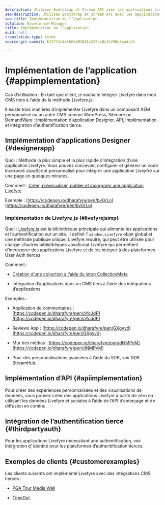 ```yaml
---
description: Utilisez Bootstrap et Stream API avec les applications Livefyre.
seo-description: Utilisez Bootstrap et Stream API avec les applications Livefyre.
seo-title: Implémentation de l’application
solution: Experience Manager
title: Implémentation de l’application
uuid: null
translation-type: tm+mt
source-git-commit: b737f2c6afb03d91041a317cc0afb790c3eadcb1

---
```


# Implémentation de l’application {#appimplementation}

Cas d’utilisation : En tant que client, je souhaite intégrer Livefyre dans mon CMS tiers à l’aide de la méthode Livefyre.js.

Il existe trois manières d’implémenter Livefyre dans un composant AEM personnalisé ou un autre CMS comme WordPress, Sitecore ou DemandWare : Implémentation d’application Designer, API, implémentation et intégration d’authentification tierce.

## Implémentation d’applications Designer {#designerapp}

Quoi : Méthode la plus simple et la plus rapide d’intégration d’une application Livefyre. Vous pouvez concevoir, configurer et générer un code incorporé JavaScript personnalisé pour intégrer une application Liveyfre sur une page en quelques minutes.

Comment : [Créer, prévisualiser, publier et incorporer une application Livefyre](/help/using/c-about-apps/c-create-an-app.md)

Exemple : [https://codepen.io/dharafyre/pen/bvGrLo](https://codepen.io/dharafyre/pen/bvGrLo)

### Implémentation de Livefyre.js {#livefyrejsimp}

Quoi : [Livefyre.js](/help/implementation/c-livefyre.js.md) est la bibliothèque principale qui alimente les applications et l’authentification sur un site. Il définit l’ `window.Livefyre` objet global et une méthode publique unique, Livefyre.require, qui peut être utilisée pour charger d’autres bibliothèques JavaScript Livefyre qui permettent d’incorporer des applications Livefyre et de les intégrer à des plateformes User Auth tierces.

Comment :

* [Création d’une collection à l’aide du jeton CollectionMeta](/help/implementation/t-create-a-collectionmeta-token.md)

* Intégration d’applications dans un CMS tiers à l’aide des intégrations d’applications

Exemples :

* Application de commentaires : [https://codepen.io/dharafyre/pen/oYoJdP](https://codepen.io/dharafyre/pen/oYoJdP)

* Reviews App : [https://codepen.io/dharafyre/pen/GXgvvd](https://codepen.io/dharafyre/pen/GXgvvd)

* Mur des médias : [https://codepen.io/dharafyre/pen/dNMPvM](https://codepen.io/dharafyre/pen/dNMPvM)

* Pour des personnalisations avancées à l’aide du SDK, voir SDK StreamHub.

## Implémentation d’API {#apiimplementation}

Pour créer des expériences personnalisées et des visualisations de données, vous pouvez créer des applications Livefyre à partir de zéro en utilisant les données Livefyre et sociales à l’aide de l’API d’amorçage et de diffusion en continu.

## Intégration de l’authentification tierce {#thirdpartyauth}

Pour les applications Livefyre nécessitant une authentification, voir Intégration [d’](/help/implementation/t-about-identity-integration/t-about-identity-integration.md) identité pour les plateformes d’authentification tierces.

## Exemples de clients {#customerexamples}

Les clients suivants ont implémenté Livefyre avec des intégrations CMS tierces :

* [PGA Tour Media Wall](https://www.pgatour.com/social-hub.html)

* [TimeOut](https://www.timeout.com/london/restaurants/forest-bar-kitchen#tab_panel_3)
